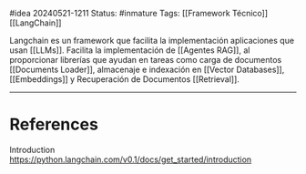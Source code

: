 #idea
20240521-1211
Status: #inmature
Tags:  [[Framework Técnico]] [[LangChain]]

Langchain es un framework que facilita la implementación aplicaciones que usan [[LLMs]].  Facilita la implementación de [[Agentes RAG]], al proporcionar librerías que ayudan en tareas como carga de documentos [[Documents Loader]], almacenaje e indexación en [[Vector Databases]], [[Embeddings]] y Recuperación de Documentos [[Retrieval]].

---
# References

Introduction
https://python.langchain.com/v0.1/docs/get_started/introduction


